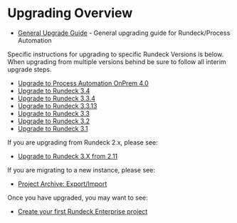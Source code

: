 # Upgrading Overview

- [General Upgrade Guide](upgrading.md) - General upgrading guide for Rundeck/Process Automation

Specific instructions for upgrading to specific Rundeck Versions is below.  When upgrading from multiple versions behind be sure to follow all interim upgrade steps.

- [Upgrade to Process Automation OnPrem 4.0](upgrading-to-4.md)
- [Upgrade to Rundeck 3.4](upgrading-to-rundeck-3.4.md)
- [Upgrade to Rundeck 3.3.4](upgrading-to-rundeck-3.3.4.md)
- [Upgrade to Rundeck 3.3.13](upgrading-to-rundeck-3.3.13.md)
- [Upgrade to Rundeck 3.3](upgrading-to-rundeck-3.3.md)
- [Upgrade to Rundeck 3.2](upgrading-to-rundeck-3.2.md)
- [Upgrade to Rundeck 3.1](upgrading-to-rundeck-3.1.md)


If you are upgrading from Rundeck 2.x, please see:

- [Upgrade to Rundeck 3.X from 2.11](upgrading-to-rundeck3.md)

If you are migrating to a new instance, please see:
- [Project Archive: Export/Import](/manual/projects/project-archive.md)

Once you have upgraded, you may want to see:

- [Create your first Rundeck Enterprise project](/manual/03-getting-started.md#project-setup)
